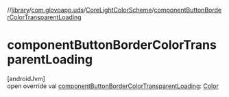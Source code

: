 //[library](../../../index.md)/[com.glovoapp.uds](../index.md)/[CoreLightColorScheme](index.md)/[componentButtonBorderColorTransparentLoading](component-button-border-color-transparent-loading.md)

# componentButtonBorderColorTransparentLoading

[androidJvm]\
open override val [componentButtonBorderColorTransparentLoading](component-button-border-color-transparent-loading.md): [Color](https://developer.android.com/reference/kotlin/androidx/compose/ui/graphics/Color.html)
